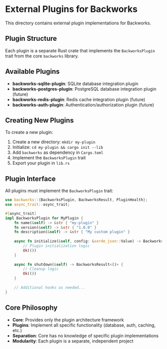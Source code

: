 # External Plugins for Backworks

This directory contains external plugin implementations for Backworks.

## Plugin Structure

Each plugin is a separate Rust crate that implements the `BackworksPlugin` trait from the core `backworks` library.

## Available Plugins

- **backworks-sqlite-plugin**: SQLite database integration plugin
- **backworks-postgres-plugin**: PostgreSQL database integration plugin (future)
- **backworks-redis-plugin**: Redis cache integration plugin (future)
- **backworks-auth-plugin**: Authentication/authorization plugin (future)

## Creating New Plugins

To create a new plugin:

1. Create a new directory: `mkdir my-plugin`
2. Initialize: `cd my-plugin && cargo init --lib`
3. Add `backworks` as dependency in `Cargo.toml`
4. Implement the `BackworksPlugin` trait
5. Export your plugin in `lib.rs`

## Plugin Interface

All plugins must implement the `BackworksPlugin` trait:

```rust
use backworks::{BackworksPlugin, BackworksResult, PluginHealth};
use async_trait::async_trait;

#[async_trait]
impl BackworksPlugin for MyPlugin {
    fn name(&self) -> &str { "my-plugin" }
    fn version(&self) -> &str { "1.0.0" }
    fn description(&self) -> &str { "My custom plugin" }
    
    async fn initialize(&self, config: &serde_json::Value) -> BackworksResult<()> {
        // Plugin initialization logic
        Ok(())
    }
    
    async fn shutdown(&self) -> BackworksResult<()> {
        // Cleanup logic
        Ok(())
    }
    
    // Additional hooks as needed...
}
```

## Core Philosophy

- **Core**: Provides only the plugin architecture framework
- **Plugins**: Implement all specific functionality (database, auth, caching, etc.)
- **Separation**: Core has no knowledge of specific plugin implementations
- **Modularity**: Each plugin is a separate, independent project

